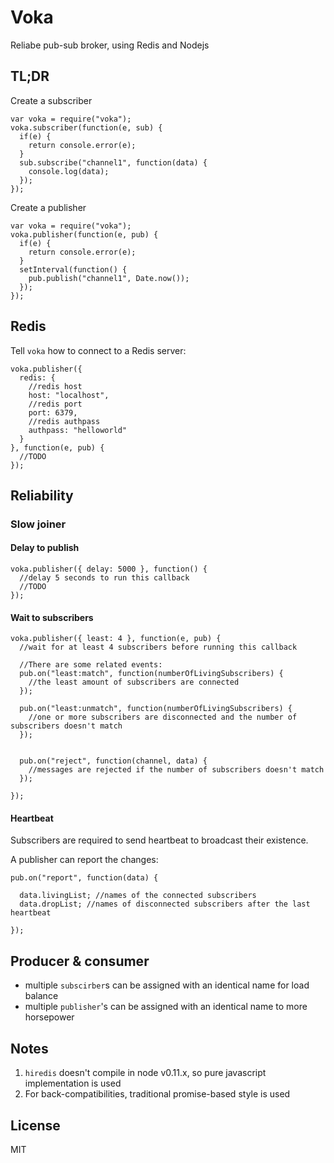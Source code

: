 # Voka

Reliabe pub-sub broker, using Redis and Nodejs


## TL;DR

Create a subscriber

```
var voka = require("voka");
voka.subscriber(function(e, sub) {
  if(e) {
    return console.error(e);
  }
  sub.subscribe("channel1", function(data) {
    console.log(data);
  });
});
```

Create a publisher

```
var voka = require("voka");
voka.publisher(function(e, pub) {
  if(e) {
    return console.error(e);
  }
  setInterval(function() {
    pub.publish("channel1", Date.now());
  });
});
```


## Redis

Tell `voka` how to connect to a Redis server:

```
voka.publisher({
  redis: {
    //redis host
    host: "localhost",
    //redis port
    port: 6379,
    //redis authpass
    authpass: "helloworld"
  }
}, function(e, pub) {
  //TODO
});
```

## Reliability

### Slow joiner

#### Delay to publish

```
voka.publisher({ delay: 5000 }, function() {
  //delay 5 seconds to run this callback
  //TODO
});
```

#### Wait to subscribers

```
voka.publisher({ least: 4 }, function(e, pub) {
  //wait for at least 4 subscribers before running this callback
  
  //There are some related events:
  pub.on("least:match", function(numberOfLivingSubscribers) {
    //the least amount of subscribers are connected
  });
  
  pub.on("least:unmatch", function(numberOfLivingSubscribers) {
    //one or more subscribers are disconnected and the number of subscribers doesn't match
  });
  
  
  pub.on("reject", function(channel, data) {
    //messages are rejected if the number of subscribers doesn't match
  });
  
});
```

#### Heartbeat

Subscribers are required to send heartbeat to broadcast their existence.

A publisher can report the changes:

```
pub.on("report", function(data) {

  data.livingList; //names of the connected subscribers
  data.dropList; //names of disconnected subscribers after the last heartbeat

});
```

## Producer & consumer

* multiple `subscirber`s can be assigned with an identical name for load balance
* multiple `publisher`'s can be assigned with an identical name to more horsepower

## Notes

1. `hiredis` doesn't compile in node v0.11.x, so pure javascript implementation is used
2. For back-compatibilities, traditional promise-based style is used

## License 

MIT